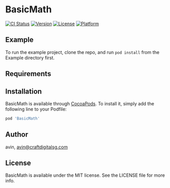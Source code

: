 # BasicMath

[![CI Status](https://img.shields.io/travis/avin/BasicMath.svg?style=flat)](https://travis-ci.org/avin/BasicMath)
[![Version](https://img.shields.io/cocoapods/v/BasicMath.svg?style=flat)](https://cocoapods.org/pods/BasicMath)
[![License](https://img.shields.io/cocoapods/l/BasicMath.svg?style=flat)](https://cocoapods.org/pods/BasicMath)
[![Platform](https://img.shields.io/cocoapods/p/BasicMath.svg?style=flat)](https://cocoapods.org/pods/BasicMath)

## Example

To run the example project, clone the repo, and run `pod install` from the Example directory first.

## Requirements

## Installation

BasicMath is available through [CocoaPods](https://cocoapods.org). To install
it, simply add the following line to your Podfile:

```ruby
pod 'BasicMath'
```

## Author

avin, avin@craftdigitalsg.com

## License

BasicMath is available under the MIT license. See the LICENSE file for more info.

